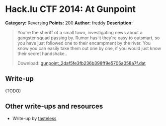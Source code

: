 # Hack.lu CTF 2014: At Gunpoint

**Category:** Reversing
**Points:** 200
**Author:** freddy
**Description:**

> You're the sheriff of a small town, investigating news about a gangster squad passing by. Rumor has it they're easy to outsmart, so you have just followed one to their encampment by the river. You know you can easily take them out one by one, if you would just know their secret handshake..
>
> Download: [gunpoint_2daf5fe3fb236b398ff9e5705a058a7f.dat](gunpoint_2daf5fe3fb236b398ff9e5705a058a7f.dat)


## Write-up

(TODO)

## Other write-ups and resources

* Write-up by [tasteless](http://tasteless.se/2014/10/hack-lu-ctf-2014-at-gunpoint/)
